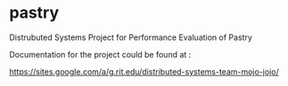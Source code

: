 pastry
======

Distrubuted Systems Project for Performance Evaluation of Pastry

Documentation for the project could be found at :

https://sites.google.com/a/g.rit.edu/distributed-systems-team-mojo-jojo/
